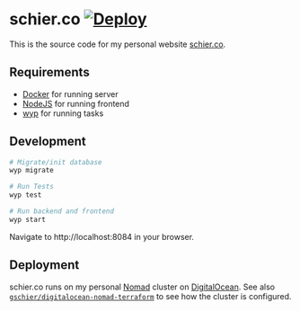 # schier.co [![Deploy](https://github.com/gschier/schier.co/workflows/Deploy/badge.svg)](https://github.com/gschier/schier.co/actions?query=workflow%3ADeploy)

This is the source code for my personal website [schier.co](https://schier.co).

## Requirements

- [Docker](https://www.docker.com) for running server
- [NodeJS](https://nodejs.org/en/) for running frontend
- [wyp](https://github.com/gschier/will-you-please) for running tasks

## Development

```bash
# Migrate/init database
wyp migrate

# Run Tests
wyp test

# Run backend and frontend
wyp start
```

Navigate to http://localhost:8084 in your browser.

## Deployment

schier.co runs on my personal [Nomad](https://nomadproject.io) cluster on
[DigitalOcean](https://www.digitalocean.com). See also [`gschier/digitalocean-nomad-terraform`](https://github.com/gschier/digitalocean-nomad-terraform) to see how the cluster is configured.
